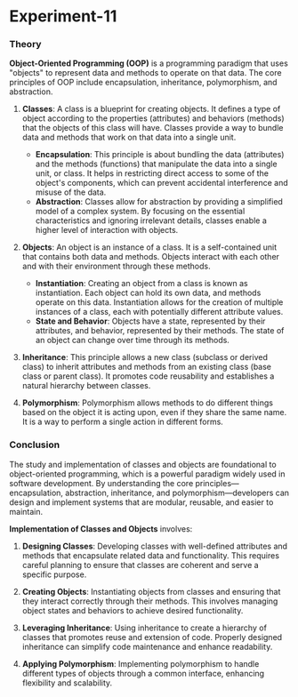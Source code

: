 # Experiment-11


### Theory

**Object-Oriented Programming (OOP)** is a programming paradigm that uses "objects" to represent data and methods to operate on that data. The core principles of OOP include encapsulation, inheritance, polymorphism, and abstraction.

1. **Classes**: A class is a blueprint for creating objects. It defines a type of object according to the properties (attributes) and behaviors (methods) that the objects of this class will have. Classes provide a way to bundle data and methods that work on that data into a single unit.

   - **Encapsulation**: This principle is about bundling the data (attributes) and the methods (functions) that manipulate the data into a single unit, or class. It helps in restricting direct access to some of the object's components, which can prevent accidental interference and misuse of the data.
   - **Abstraction**: Classes allow for abstraction by providing a simplified model of a complex system. By focusing on the essential characteristics and ignoring irrelevant details, classes enable a higher level of interaction with objects.

2. **Objects**: An object is an instance of a class. It is a self-contained unit that contains both data and methods. Objects interact with each other and with their environment through these methods.

   - **Instantiation**: Creating an object from a class is known as instantiation. Each object can hold its own data, and methods operate on this data. Instantiation allows for the creation of multiple instances of a class, each with potentially different attribute values.
   - **State and Behavior**: Objects have a state, represented by their attributes, and behavior, represented by their methods. The state of an object can change over time through its methods.

3. **Inheritance**: This principle allows a new class (subclass or derived class) to inherit attributes and methods from an existing class (base class or parent class). It promotes code reusability and establishes a natural hierarchy between classes.

4. **Polymorphism**: Polymorphism allows methods to do different things based on the object it is acting upon, even if they share the same name. It is a way to perform a single action in different forms.

### Conclusion

The study and implementation of classes and objects are foundational to object-oriented programming, which is a powerful paradigm widely used in software development. By understanding the core principles—encapsulation, abstraction, inheritance, and polymorphism—developers can design and implement systems that are modular, reusable, and easier to maintain.

**Implementation of Classes and Objects** involves:

1. **Designing Classes**: Developing classes with well-defined attributes and methods that encapsulate related data and functionality. This requires careful planning to ensure that classes are coherent and serve a specific purpose.

2. **Creating Objects**: Instantiating objects from classes and ensuring that they interact correctly through their methods. This involves managing object states and behaviors to achieve desired functionality.

3. **Leveraging Inheritance**: Using inheritance to create a hierarchy of classes that promotes reuse and extension of code. Properly designed inheritance can simplify code maintenance and enhance readability.

4. **Applying Polymorphism**: Implementing polymorphism to handle different types of objects through a common interface, enhancing flexibility and scalability.

